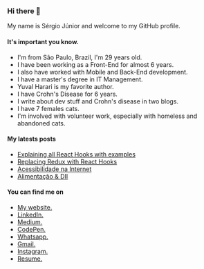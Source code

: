 ### Hi there 👋

My name is Sérgio Júnior and welcome to my GitHub profile.

#### It's important you know.

- I'm from São Paulo, Brazil, I'm 29 years old.
- I have been working as a Front-End for almost 6 years.
- I also have worked with Mobile and Back-End development.
- I have a master's degree in IT Management.
- Yuval Harari is my favorite author.
- I have Crohn's Disease for 6 years.
- I write about dev stuff and Crohn's disease in two blogs.
- I have 7 females cats.
- I'm involved with volunteer work, especially with homeless and abandoned cats.

#### My latests posts

- [Explaining all React Hooks with examples](https://sergiojunior.com.br/posts_en/explaining-all-react-hooks-with-examples)
- [Replacing Redux with React Hooks](https://sergiojunior.com.br/posts_en/replacing-redux-with-react-hooks)
- [Acessibilidade na Internet](https://medium.com/d3-estudio/acessibilidade-na-internet-40b7c11f3b1a)
- [Alimentação & DII](https://diariodeumcrohnista.com.br/alimentacao-dii/)

#### You can find me on

- [My website.](https://sergiojunior.com.br)
- [LinkedIn.](https://www.linkedin.com/in/sergioamjr/)
- [Medium.](https://medium.com/@sergioamjr91)
- [CodePen.](https://github.com/Sergioamjr/)
- [Whatsapp.](http://wa.me/5511973836084)
- [Gmail.](mailto:sergioamjr91@gmail.com)
- [Instagram.](https://www.instagram.com/sergioamjr_/)
- [Resume.](https://docs.google.com/document/d/1sRDSRSLUsrmmQQNyguniaTRv-C3vrJnhqlFbbO5FVrQ/edit)


<!--
**Sergioamjr/Sergioamjr** is a ✨ _special_ ✨ repository because its `README.md` (this file) appears on your GitHub profile.

Here are some ideas to get you started:

- 🔭 I’m currently working on ...
- 🌱 I’m currently learning ...
- 👯 I’m looking to collaborate on ...
- 🤔 I’m looking for help with ...
- 💬 Ask me about ...
- 📫 How to reach me: ...
- 😄 Pronouns: ...
- ⚡ Fun fact: ...
-->
